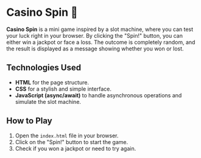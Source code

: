 # Casino Spin 🎰

**Casino Spin** is a mini game inspired by a slot machine, where you can test your luck right in your browser. By clicking the "Spin!" button, you can either win a jackpot or face a loss. The outcome is completely random, and the result is displayed as a message showing whether you won or lost.

## Technologies Used

- **HTML** for the page structure.
- **CSS** for a stylish and simple interface.
- **JavaScript (async/await)** to handle asynchronous operations and simulate the slot machine.

## How to Play

1. Open the `index.html` file in your browser.
2. Click on the "Spin!" button to start the game.
3. Check if you won a jackpot or need to try again.
